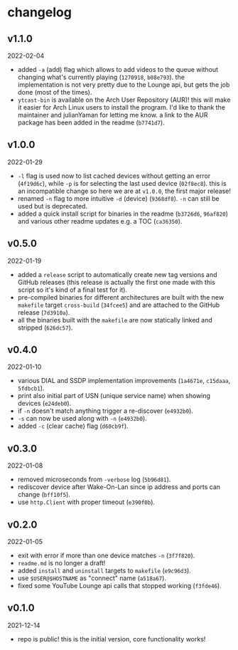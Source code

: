 changelog
=========

## v1.1.0

2022-02-04

- added `-a` (add) flag which allows to add videos to the queue without changing
  what's currently playing (`1270918`, `b08e793`). the implementation is not
  very pretty due to the Lounge api, but gets the job done (most of the times).
- `ytcast-bin` is available on the Arch User Repository (AUR)! this will make it
  easier for Arch Linux users to install the program. I'd like to thank the
  maintainer and julianYaman for letting me know. a link to the AUR package has
  been added in the readme (`b7741d7`).

## v1.0.0

2022-01-29

- `-l` flag is used now to list cached devices without getting an error (`4f19d6c`),
  while `-p` is for selecting the last used device (`02f8ec8`).
  this is an incompatible change so here we are at `v1.0.0`, the first major release!
- renamed `-n` flag to more intuitive `-d` (device) (`9368df8`). `-n` can still
  be used but is deprecated.
- added a quick install script for binaries in the readme (`b3726d6`, `96af820`)
  and various other readme updates e.g. a TOC (`ca36350`).

## v0.5.0

2022-01-19

- added a `release` script to automatically create new tag versions and GitHub
  releases (this release is actually the first one made with this script so it's
  kind of a final test for it).
- pre-compiled binaries for different architectures are built with the new
  `makefile` target `cross-build` (`34fcee5`) and are attached to the GitHub
  release (`7d3910a`).
- all the binaries built with the `makefile` are now statically linked and
  stripped (`626dc57`).

## v0.4.0

2022-01-10

- various DIAL and SSDP implementation improvements (`1a4671e`, `c15daaa`, `5fdbcb1`).
- print also initial part of USN (unique service name) when showing devices (`e24deb0`).
- if `-n` doesn't match anything trigger a re-discover (`e4932b0`).
- `-s` can now be used along with `-n` (`e4932b0`).
- added `-c` (clear cache) flag (`d60cb9f`).

## v0.3.0

2022-01-08

- removed microseconds from `-verbose` log (`5b96d81`).
- rediscover device after Wake-On-Lan since ip address and ports can change (`bff10f5`).
- use `http.Client` with proper timeout (`e390f0b`).

## v0.2.0

2022-01-05

- exit with error if more than one device matches `-n` (`3f7f820`).
- `readme.md` is no longer a draft!
- added `install` and `uninstall` targets to `makefile` (`e9c96d3`).
- use `$USER@$HOSTNAME` as "connect" name (`a518a67`).
- fixed some YouTube Lounge api calls that stopped working (`f3fde46`).

## v0.1.0

2021-12-14

- repo is public! this is the initial version, core functionality works!
